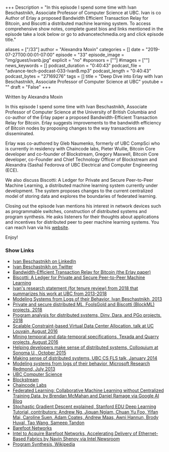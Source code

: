 +++
Description = "In this episode I spend some time with Ivan Beschastnikh, Associate Professor of Computer Science at UBC. Ivan is co Author of Erlay a proposed Bandwidth Efficient Transaction Relay for Bitcoin, and Biscotti a distributed machine learning system. To access comprehensive show notes, complete guest bios and links mentioned in the episode take a look below or go to advancetechmedia.org and click episode title."

aliases = ["/33"]
author = "Alexandra Moxin"
categories = []
date = "2019-07-27T00:00:01-07:00"
episode = "33"
episode_image = "img/guest/ivanb.jpg"
explicit = "no"
#sponsors = [""]
#images = [""]
news_keywords = []
podcast_duration = "0:40:43"
podcast_file = "advance-tech-podcast-033-IvanB.mp3"
podcast_length = "0:40:43"
podcast_bytes = "27169276"
tags = []
title = "Deep Dive into Erlay with Ivan Beschastnikh, Associate Professor of Computer Science at UBC"
youtube = ""
draft = "False"
+++

Written by Alexandra Moxin

In this episode I spend some time with Ivan Beschastnikh, Associate Professor of Computer Science at the University of British Columbia and co-author of the Erlay paper a proposed Bandwidth-Efficient Transaction Relay for Bitcoin. Erlay suggests improvements to the bandwidth efficiency of Bitcoin nodes by proposing changes to the way transactions are disseminated.

Erlay was co-authored by Gleb Naumenko, formerly of UBC CompSci who is currently in residency with Chaincode labs, Pieter Wuille, Bitcoin Core developer and co-founder of Blockstream, Gregory Maxwell, Bitcoin Core developer, co-Founder and Chief Technology Officer of Blockstream and Alexandra (Sasha) Fedorova of UBC Electrical and Computer Engineering (ECE).

We also discuss Biscotti: A Ledger for Private and Secure Peer-to-Peer Machine Learning, a distributed machine learning system currently under development. The system proposes changes to the current centralized model of storing data and explores the boundaries of federated learning.

Closing out the episode Ivan mentions his interest in network devices such as programmable switches, construction of  distributed systems and program synthesis. He asks listeners for their thoughts about applications and incentives for distributed peer to peer machine learning systems. You can reach Ivan via his [website](https://www.cs.ubc.ca/~bestchai/).

Enjoy!

### Show Links

* [Ivan Beschastnikh on LinkedIn](https://www.linkedin.com/in/ivan-beschastnikh-b63a36a7/)
* [Ivan Beschastnikh on Twitter](https://twitter.com/bestchai)
* [Bandwidth-Efficient Transaction Relay for Bitcoin (the Erlay paper)](https://arxiv.org/abs/1905.10518)
* [Biscotti: A Ledger for Private and Secure Peer-to-Peer Machine Learning](https://arxiv.org/abs/1811.09904)
* [Ivan's research statement (for tenure review) from 2018 that summarizes his work at UBC from 2013-2018](https://www.cs.ubc.ca/~bestchai/job_materials/ivan_beschastnikh_rstatement-2018.pdf)
* [Modeling Systems from Logs of their Behavior, Ivan Beschastnikh, 2013](https://www.cs.ubc.ca/~bestchai/theses/ivan_beschastnikh_thesis.pdf)
* [Private and secure distributed ML, FoolsGold and Biscotti (BlockML) projects, 2018](https://www.cs.ubc.ca/~bestchai/papers/2018-private-secure-distributed-ML.pdf)
* [Program analysis for distributed systems, Dinv, Dara, and PGo projects, 2018](https://www.cs.ubc.ca/~bestchai/papers/2018-prog-analysis-for-dist-sys-slides.pdf)
* [Scalable Constraint-based Virtual Data Center Allocation, talk at UC Louvain, August 2016](https://www.cs.ubc.ca/~bestchai/papers/2016-netsolver-ivan-talk-uc-louvain-aug-18-2016.pdf)
* [Mining temporal and data-temporal specifications, Texada and Quarry projects, August 2016](https://www.cs.ubc.ca/~bestchai/papers/2016-texada_quarry-main-talk.pdf)
* [Helping developers make sense of distributed systems, Colloquium at Sonoma U., October 2015](https://www.youtube.com/watch?v=-k9nJY_-h5c)
* [Making sense of distributed systems, UBC CS FLS talk, January 2014](https://www.youtube.com/watch?v=TcGenWjCEJI)
* [Modeling systems from logs of their behavior, Microsoft Research Redmond, July 2013](https://www.microsoft.com/en-us/research/video/modeling-systems-from-logs-of-their-behavior/?from=http%3A%2F%2Fresearch.microsoft.com%2Fapps%2Fvideo%2Fdl.aspx%3Fid%3D198259)
* [UBC Computer Science](https://www.cs.ubc.ca/)
* [Blockstream](https://blockstream.com/)
* [Chaincode Labs](https://chaincode.com/)
* [Federated Learning: Collaborative Machine Learning without Centralized Training Data, by Brendan McMahan and Daniel Ramage via Google AI Blog](https://ai.googleblog.com/2017/04/federated-learning-collaborative.html)
* [Stochastic Gradient Descent explained, Stanford EDU Deep Learning Tutorial, contributors: Andrew Ng, Jiquan Ngiam, Chuan Yu Foo, Yifan Mai, Caroline Suen, Adam Coates, Andrew Maas, Awni Hannun, Brody Huval, Tao Wang, Sameep Tandon](http://deeplearning.stanford.edu/tutorial/supervised/OptimizationStochasticGradientDescent/)
* [Barefoot Networks](https://www.barefootnetworks.com/)
* [Intel to Acquire Barefoot Networks, Accelerating Delivery of Ethernet-Based Fabrics by Navin Shenoy via Intel Newsroom](https://newsroom.intel.com/editorials/intel-acquire-barefoot-networks/#gs.rwtwk7)
* [Program Synthesis, Wikipedia](https://en.wikipedia.org/wiki/Program_synthesis)